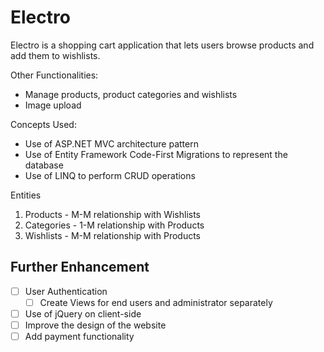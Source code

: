 # Electro

Electro is a shopping cart application that lets users browse products and add them to wishlists.

Other Functionalities:
* Manage products, product categories and wishlists
* Image upload

Concepts Used:
* Use of ASP.NET MVC architecture pattern
* Use of Entity Framework Code-First Migrations to represent the database
* Use of LINQ to perform CRUD operations

Entities
1. Products - M-M relationship with Wishlists
2. Categories - 1-M relationship with Products
3. Wishlists - M-M relationship with Products

## Further Enhancement
- [ ] User Authentication
  - [ ] Create Views for end users and administrator separately  
- [ ] Use of jQuery on client-side 
- [ ] Improve the design of the website
- [ ] Add payment functionality
